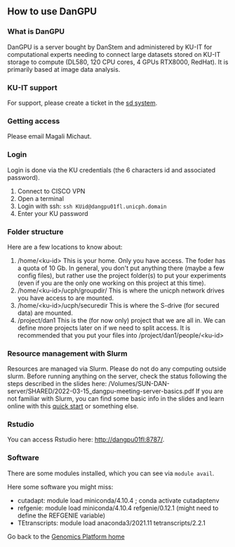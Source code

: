 ## How to use DanGPU

### What is DanGPU
DanGPU is a server bought by DanStem and administered by KU-IT for computational experts needing to connect large datasets stored on KU-IT storage to compute (DL580, 120 CPU cores, 4 GPUs RTX8000, RedHat). It is primarily based at image data analysis.

### KU-IT support
For support, please create a ticket in the [sd system](http://sd.ku.dk/).

### Getting access
Please email Magali Michaut.

### Login
Login is done via the KU credentials (the 6 characters id and associated password).
1. Connect to CISCO VPN
2. Open a terminal
3. Login with ssh: `ssh KUid@dangpu01fl.unicph.domain`
4. Enter your KU password

### Folder structure
Here are a few locations to know about:
1. /home/\<ku-id\> This is your home. Only you have access. The foder has a quota of 10 Gb. In general, you don't put anything there (maybe a few config files), but rather use the project folder(s) to put your experiments (even if you are the only one working on this project at this time).
2. /home/\<ku-id\>/ucph/groupdir/ This is where the unicph network drives you have access to are mounted.
3. /home/\<ku-id\>/ucph/securedir This is where the S-drive (for secured data) are mounted.
4. /project/dan1 This is the (for now only) project that we are all in. We can define more projects later on if we need to split access. It is recommended that you put your files into /project/dan1/people/\<ku-id\>

### Resource management with Slurm

Resources are managed via Slurm. Please do not do any computing outside slurm.
Before running anything on the server, check the status following the steps described in the slides here: /Volumes/SUN-DAN-server/SHARED/2022-03-15_dangpu-meeting-server-basics.pdf
If you are not familiar with Slurm, you can find some basic info in the slides and learn online with this [quick start](https://slurm.schedmd.com/quickstart.html) or something else.

### Rstudio

You can access Rstudio here: [http://dangpu01fl:8787/](http://dangpu01fl:8787/).

### Software

There are some modules installed, which you can see via `module avail`.

Here some software you might miss:
* cutadapt: module load miniconda/4.10.4 ; conda activate cutadaptenv
* refgenie: module load miniconda/4.10.4 refgenie/0.12.1 (might need to define the REFGENIE variable)
* TEtranscripts: module load anaconda3/2021.11 tetranscripts/2.2.1


Go back to the [Genomics Platform home](https://danstemgenomics.github.io)
